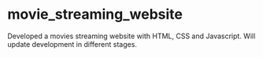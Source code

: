 # movie_streaming_website
Developed a movies streaming website with HTML, CSS and Javascript. Will update development in different stages.
